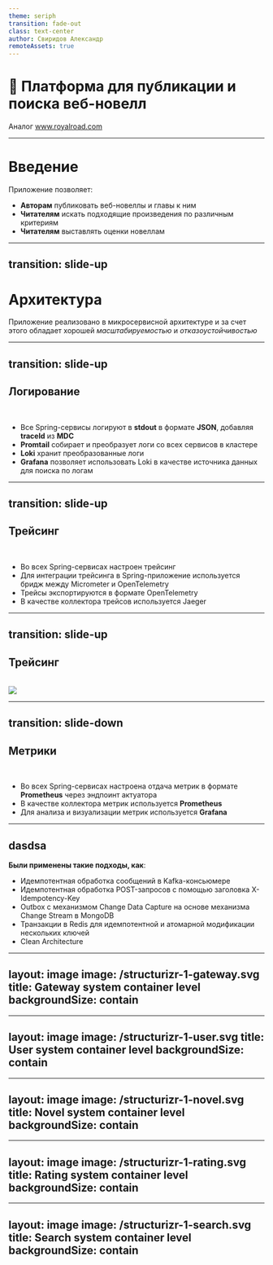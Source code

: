 ```yaml
---
theme: seriph
transition: fade-out
class: text-center
author: Свиридов Александр
remoteAssets: true
---
```


# 📒 Платформа для публикации и поиска веб-новелл

Аналог www.royalroad.com

---

# Введение

Приложение позволяет:
- **Авторам** публиковать веб-новеллы и главы к ним
- **Читателям** искать подходящие произведения по различным критериям
- **Читателям** выставлять оценки новеллам

---
transition: slide-up
---

# Архитектура

Приложение реализовано в микросервисной архитектуре 
и за счет этого обладает хорошей _масштабируемостью_ и _отказоустойчивостью_

---
transition: slide-up
---

## Логирование
<br>

- Все Spring-сервисы логируют в **stdout** в формате **JSON**, добавляя **traceId** из **MDC**
- **Promtail** собирает и преобразует логи со всех сервисов в кластере
- **Loki** хранит преобразованные логи
- **Grafana** позволяет использовать Loki в качестве источника данных для поиска по логам

---
transition: slide-up
---

## Трейсинг
<br>

- Во всех Spring-сервисах настроен трейсинг
- Для интеграции трейсинга в Spring-приложение используется бридж между Micrometer и OpenTelemetry
- Трейсы экспортируются в формате OpenTelemetry
- В качестве коллектора трейсов используется Jaeger

---
transition: slide-up
---

## Трейсинг

<br>
<img src="/jaeger-ui.png">
  

---
transition: slide-down
---

## Метрики
<br>

- Во всех Spring-сервисах настроена отдача метрик в формате **Prometheus** через эндпоинт актуатора
- В качестве коллектора метрик используется **Prometheus**
- Для анализа и визуализации метрик используется **Grafana**

---

## dasdsa

**Были применены такие подходы, как**:
- Идемпотентная обработка сообщений в Kafka-консьюмере
- Идемпотентная обработка POST-запросов с помощью заголовка X-Idempotency-Key
- Outbox с механизмом Change Data Capture на основе механизма Change Stream в MongoDB
- Транзакции в Redis для идемпотентной и атомарной модификации нескольких ключей 
- Clean Architecture

---
layout: image
image: /structurizr-1-gateway.svg
title: Gateway system container level
backgroundSize: contain
---

---
layout: image
image: /structurizr-1-user.svg
title: User system container level
backgroundSize: contain
---

---
layout: image
image: /structurizr-1-novel.svg
title: Novel system container level
backgroundSize: contain
---

---
layout: image
image: /structurizr-1-rating.svg
title: Rating system container level
backgroundSize: contain
---

---
layout: image
image: /structurizr-1-search.svg
title: Search system container level
backgroundSize: contain
---
